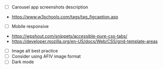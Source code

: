  - [ ] Carousel app screenshots description
  * https://www.w3schools.com/tags/tag_figcaption.asp
 - [ ] Mobile responsive
  * https://wpshout.com/snippets/accessible-pure-css-tabs/
  * https://developer.mozilla.org/en-US/docs/Web/CSS/grid-template-areas
 - [ ] Image alt best practice
 - [ ] Consider using AFIV image format
 - [ ] Dark mode
